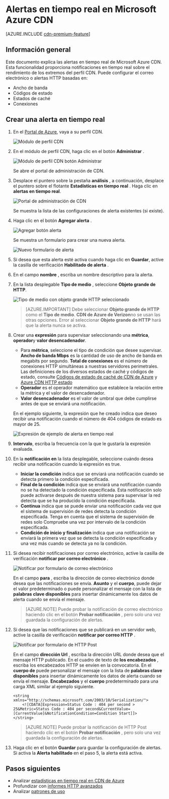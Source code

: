 <properties
    pageTitle="Alertas en tiempo real de Azure CDN | Microsoft Azure"
    description="Alertas en tiempo real en Microsoft Azure CDN. Alertas en tiempo real proporcionan notificaciones sobre el rendimiento de los extremos del perfil CDN."
    services="cdn"
    documentationCenter=""
    authors="camsoper"
    manager="erikre"
    editor=""/>

<tags
    ms.service="cdn"
    ms.workload="tbd"
    ms.tgt_pltfrm="na"
    ms.devlang="na"
    ms.topic="article"
    ms.date="07/12/2016"
    ms.author="casoper"/>

# <a name="real-time-alerts-in-microsoft-azure-cdn"></a>Alertas en tiempo real en Microsoft Azure CDN

[AZURE.INCLUDE [cdn-premium-feature](../../includes/cdn-premium-feature.md)]


## <a name="overview"></a>Información general

Este documento explica las alertas en tiempo real de Microsoft Azure CDN. Esta funcionalidad proporciona notificaciones en tiempo real sobre el rendimiento de los extremos del perfil CDN.  Puede configurar el correo electrónico o alertas HTTP basadas en:

* Ancho de banda
* Códigos de estado
* Estados de caché
* Conexiones

## <a name="creating-a-real-time-alert"></a>Crear una alerta en tiempo real

1. En el [Portal de Azure](https://portal.azure.com), vaya a su perfil CDN.

    ![Módulo de perfil CDN](./media/cdn-real-time-alerts/cdn-profile-blade.png)

2. En el módulo de perfil CDN, haga clic en el botón **Administrar** .

    ![Módulo de perfil CDN botón Administrar](./media/cdn-real-time-alerts/cdn-manage-btn.png)

    Se abre el portal de administración de CDN.

3. Desplace el puntero sobre la pestaña **análisis** , a continuación, desplace el puntero sobre el flotante **Estadísticas en tiempo real** .  Haga clic en **alertas en tiempo real**.

    ![Portal de administración de CDN](./media/cdn-real-time-alerts/cdn-premium-portal.png)

    Se muestra la lista de las configuraciones de alerta existentes (si existe).

4. Haga clic en el botón **Agregar alerta** .

    ![Agregar botón alerta](./media/cdn-real-time-alerts/cdn-add-alert.png)

    Se muestra un formulario para crear una nueva alerta.

    ![Nuevo formulario de alerta](./media/cdn-real-time-alerts/cdn-new-alert.png)

5. Si desea que esta alerta esté activa cuando haga clic en **Guardar**, active la casilla de verificación **Habilitado de alerta** .

6. En el campo **nombre** , escriba un nombre descriptivo para la alerta.

7. En la lista desplegable **Tipo de medio** , seleccione **Objeto grande de HTTP**.

    ![Tipo de medio con objeto grande HTTP seleccionado](./media/cdn-real-time-alerts/cdn-http-large.png)

    > [AZURE.IMPORTANT] Debe seleccionar **Objeto grande de HTTP** como el **Tipo de medio**.  **CDN de Azure de Verizon**no se usan las otras opciones.  Error al seleccionar **Objeto grande de HTTP** hará que la alerta nunca se activa.

8. Crear una **expresión** para supervisar seleccionando una **métrica**, **operador**y **valor desencadenador**.

    - Para **métrica**, seleccione el tipo de condición que desee supervisar.  **Ancho de banda Mbps** es la cantidad de uso de ancho de banda en megabits por segundo.  **Total de conexiones** es el número de conexiones HTTP simultáneas a nuestras servidores perimetrales.  Las definiciones de los diversos estados de caché y códigos de estado, consulte [Códigos de estado de caché de CDN de Azure](https://msdn.microsoft.com/library/mt759237.aspx) y [Azure CDN HTTP estado](https://msdn.microsoft.com/library/mt759238.aspx)
    - **Operador** es el operador matemático que establece la relación entre la métrica y el valor de desencadenador.
    - **Valor desencadenador** es el valor de umbral que debe cumplirse antes de que se enviará una notificación.

    En el ejemplo siguiente, la expresión que he creado indica que deseo recibir una notificación cuando el número de 404 códigos de estado es mayor de 25.

    ![Expresión de ejemplo de alerta en tiempo real](./media/cdn-real-time-alerts/cdn-expression.png)

9. **Intervalo**, escriba la frecuencia con la que le gustaría la expresión evaluada.

10. En la **notificación en** la lista desplegable, seleccione cuándo desea recibir una notificación cuando la expresión es true.
    
    - **Iniciar la condición** indica que se enviará una notificación cuando se detecta primero la condición especificada.
    - **Final de la condición** indica que se enviará una notificación cuando no se ha detectado la condición especificada. Esta notificación solo puede activarse después de nuestra sistema para supervisar la red detecta que se ha producido la condición especificada.
    - **Continua** indica que se puede enviar una notificación cada vez que el sistema de supervisión de redes detecta la condición especificada. Tenga en cuenta que el sistema de supervisión de redes solo Compruebe una vez por intervalo de la condición especificada.
    - **Condición de inicio y finalización** indica que una notificación se enviará la primera vez que se detecta la condición especificada y una vez más cuando se detecta ya no la condición.

11. Si desea recibir notificaciones por correo electrónico, active la casilla de verificación **notificar por correo electrónico** .  

    ![Notificar por formulario de correo electrónico](./media/cdn-real-time-alerts/cdn-notify-email.png)
    
    En el campo **para** , escriba la dirección de correo electrónico donde desea que las notificaciones se envía. **Asunto** y el **cuerpo**, puede dejar el valor predeterminado o puede personalizar el mensaje con la lista de **palabras clave disponibles** para insertar dinámicamente los datos de alerta cuando se envía el mensaje.

    > [AZURE.NOTE] Puede probar la notificación de correo electrónico haciendo clic en el botón **Probar notificación** , pero solo una vez guardada la configuración de alertas.

12. Si desea que las notificaciones que se publicará en un servidor web, active la casilla de verificación **notificar por correo HTTP** .

    ![Notificar por formulario de HTTP Post](./media/cdn-real-time-alerts/cdn-notify-http.png)

    En el campo **dirección Url** , escriba la dirección URL donde desea que el mensaje HTTP publicado. En el cuadro de texto de **los encabezados** , escriba los encabezados HTTP se envíen en la convocatoria.  En el **cuerpo de** puede personalizar el mensaje con la lista de **palabras clave disponibles** para insertar dinámicamente los datos de alerta cuando se envía el mensaje.  **Encabezados** y el **cuerpo** predeterminado para una carga XML similar al ejemplo siguiente.

    ```
    <string xmlns="http://schemas.microsoft.com/2003/10/Serialization/">
        <![CDATA[Expression=Status Code : 404 per second > 25&Metric=Status Code : 404 per second&CurrentValue=[CurrentValue]&NotificationCondition=Condition Start]]>
    </string>
    ```

    > [AZURE.NOTE] Puede probar la notificación de HTTP Post haciendo clic en el botón **Probar notificación** , pero solo una vez guardada la configuración de alertas.

13. Haga clic en el botón **Guardar** para guardar la configuración de alertas.  Si activa la **Alerta habilitado** en el paso 5, la alerta está activa.

## <a name="next-steps"></a>Pasos siguientes

- Analizar [estadísticas en tiempo real en CDN de Azure](cdn-real-time-stats.md)
- Profundizar con [informes HTTP avanzados](cdn-advanced-http-reports.md)
- Analizar [patrones de uso](cdn-analyze-usage-patterns.md)

